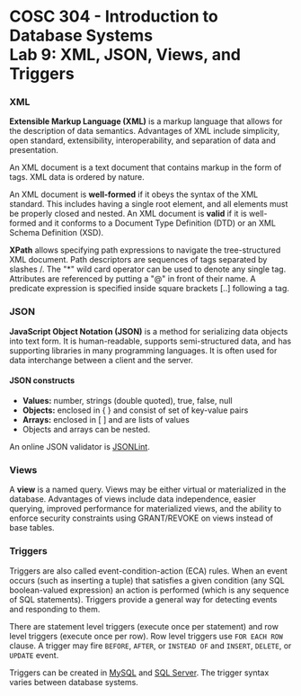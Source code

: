 # COSC 304 - Introduction to Database Systems<br>Lab 9: XML, JSON, Views, and Triggers

### XML

**Extensible Markup Language (XML)** is a markup language that allows for the description of data semantics. Advantages of XML include simplicity, open standard, extensibility, interoperability, and separation of data and presentation.

An XML document is a text document that contains markup in the form of tags. XML data is ordered by nature. 

An XML document is **well-formed** if it obeys the syntax of the XML standard.  This includes having a single root element, and all elements must be properly closed and nested. An XML document is **valid** if it is well-formed and it conforms to a Document Type Definition (DTD) or an XML Schema Definition (XSD). 

**XPath** allows specifying path expressions to navigate the tree-structured XML document. Path descriptors are sequences of tags separated by slashes /. The "\*" wild card operator can be used to denote any single tag. Attributes are referenced by putting a "@" in front of their name. A predicate expression is specified inside square brackets [..] following a tag. 


### JSON

**JavaScript Object Notation (JSON)** is a method for serializing data objects into text form. It is human-readable, supports semi-structured data, and has supporting libraries in many programming languages. It is often used for data interchange between a client and the server. 

#### JSON constructs
- **Values:** number, strings (double quoted), true, false, null
- **Objects:** enclosed in { } and consist of set of key-value pairs
- **Arrays:** enclosed in [ ] and are lists of values
- Objects and arrays can be nested.

An online JSON validator is [JSONLint](https://jsonlint.com).

### Views

A **view** is a named query.  Views may be either virtual or materialized in the database. Advantages of views include data independence, easier querying, improved performance for materialized views, and the ability to enforce security constraints using GRANT/REVOKE on views instead of base tables.

### Triggers

Triggers are also called event-condition-action (ECA) rules. When an event occurs (such as inserting a tuple) that satisfies a given condition (any SQL boolean-valued expression) an action is performed (which is any sequence of SQL statements). Triggers provide a general way for detecting events and responding to them.

There are statement level triggers (execute once per statement) and row level triggers (execute once per row). Row level triggers use `FOR EACH ROW` clause. A trigger may fire `BEFORE`, `AFTER`, or `INSTEAD OF` and `INSERT`, `DELETE`, or `UPDATE` event.

Triggers can be created in [MySQL](https://dev.mysql.com/doc/refman/5.7/en/create-trigger.html) and [SQL Server](http://msdn2.microsoft.com/en-us/library/ms189799.aspx). The trigger syntax varies between database systems.

